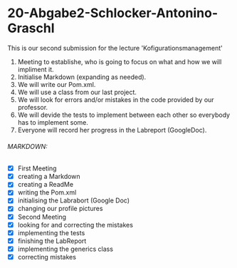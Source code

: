 # 20-Abgabe2-Schlocker-Antonino-Graschl
This is our second submission for the lecture 'Kofigurationsmanagement'

1. Meeting to establishe, who is going to focus on what and how we will impliment it.
2. Initialise Markdown (expanding as needed).
3. We will write our Pom.xml.
4. We will use a class from our last project.
5. We will look for errors and/or mistakes in the code provided by our professor.
6. We will devide the tests to implement between each other so everybody has to implement some.
7. Everyone will record her progress in the Labreport (GoogleDoc).


###### MARKDOWN:
- [x] First Meeting
- [x] creating a Markdown
- [x] creating a ReadMe
- [x] writing the Pom.xml
- [x] initialising the Labrabort (Google Doc)
- [x] changing our profile pictures
- [x] Second Meeting
- [x] looking for and correcting the mistakes
- [x] implementing the tests
- [x] finishing the LabReport
- [x] implementing the generics class
- [x] correcting mistakes
